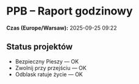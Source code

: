 # PPB – Raport godzinowy
**Czas (Europe/Warsaw):** 2025-09-25 09:22

## Status projektów
- Bezpieczny Pieszy — OK
- Zwolnij przy przejściu — OK
- Odblask ratuje życie — OK

